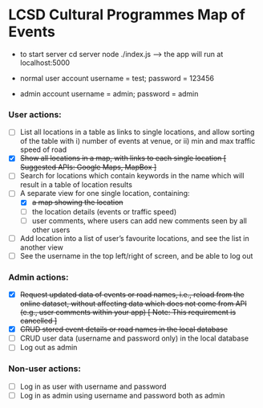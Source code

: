 # LCSD Cultural Programmes Map of Events

- to start server
  cd server
  node ./index.js --> the app will run at localhost:5000

- normal user account
  username = test; password = 123456

- admin account
  username = admin; password = admin

### User actions:
- [ ] List all locations in a table as links to single locations, and allow sorting of the table with i) number of events at venue, or ii) min and max traffic speed of road
- [x] ~~Show all locations in a map, with links to each single location [ Suggested APIs: Google Maps, MapBox ]~~
- [ ] Search for locations which contain keywords in the name which will result in a table of location results
- [ ] A separate view for one single location, containing:
  - [x] ~~a map showing the location~~
  - [ ] the location details (events or traffic speed)
  - [ ] user comments, where users can add new comments seen by all other users
- [ ] Add location into a list of user’s favourite locations, and see the list in another view
- [ ] See the username in the top left/right of screen, and be able to log out

### Admin actions:
- [x] ~~Request updated data of events or road names, i.e., reload from the online dataset, without affecting data which does not come from API (e.g., user comments within your app) [ Note: This requirement is cancelled ]~~
- [x] ~~CRUD stored event details or road names in the local database~~
- [ ] CRUD user data (username and password only) in the local database
- [ ] Log out as admin

### Non-user actions:
- [ ] Log in as user with username and password
- [ ] Log in as admin using username and password both as admin
